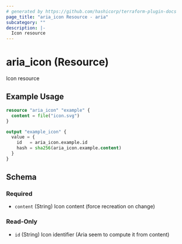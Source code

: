 ```yaml
---
# generated by https://github.com/hashicorp/terraform-plugin-docs
page_title: "aria_icon Resource - aria"
subcategory: ""
description: |-
  Icon resource
---
```


# aria_icon (Resource)

Icon resource

## Example Usage

```terraform
resource "aria_icon" "example" {
  content = file("icon.svg")
}

output "example_icon" {
  value = {
    id   = aria_icon.example.id
    hash = sha256(aria_icon.example.content)
  }
}
```

<!-- schema generated by tfplugindocs -->
## Schema

### Required

- `content` (String) Icon content (force recreation on change)

### Read-Only

- `id` (String) Icon identifier (Aria seem to compute it from content)
